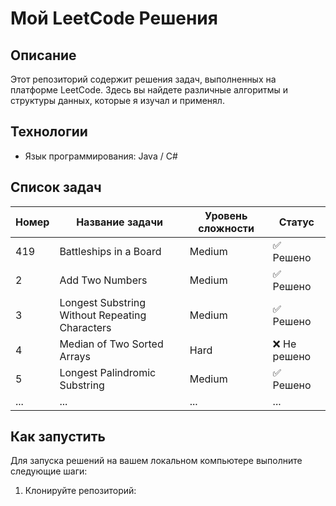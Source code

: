# Мой LeetCode Решения

## Описание
Этот репозиторий содержит решения задач, выполненных на платформе LeetCode. Здесь вы найдете различные алгоритмы и структуры данных, которые я изучал и применял.

## Технологии
- Язык программирования: Java / C#

## Список задач

| Номер | Название задачи                              | Уровень сложности | Статус    |
|-------|----------------------------------------------|-------------------|-----------|
| 419    |  Battleships in a Board                     | Medium             | ✅ Решено   |
| 2     | Add Two Numbers                             | Medium            | ✅ Решено  |
| 3     | Longest Substring Without Repeating Characters | Medium            | ✅ Решено  |
| 4     | Median of Two Sorted Arrays                 | Hard              | ❌ Не решено |
| 5     | Longest Palindromic Substring                | Medium            | ✅ Решено  |
| ...   | ...                                          | ...               | ...       |

## Как запустить
Для запуска решений на вашем локальном компьютере выполните следующие шаги:

1. Клонируйте репозиторий:
   
